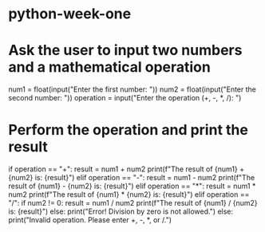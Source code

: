# python-week-one




# Ask the user to input two numbers and a mathematical operation
num1 = float(input("Enter the first number: "))
num2 = float(input("Enter the second number: "))
operation = input("Enter the operation (+, -, *, /): ")

# Perform the operation and print the result
if operation == "+":
    result = num1 + num2
    print(f"The result of {num1} + {num2} is: {result}")
elif operation == "-":
    result = num1 - num2
    print(f"The result of {num1} - {num2} is: {result}")
elif operation == "*":
    result = num1 * num2
    print(f"The result of {num1} * {num2} is: {result}")
elif operation == "/":
    if num2 != 0:
        result = num1 / num2
        print(f"The result of {num1} / {num2} is: {result}")
    else:
        print("Error! Division by zero is not allowed.")
else:
    print("Invalid operation. Please enter +, -, *, or /.")
